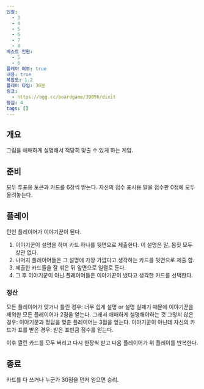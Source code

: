 ```yaml
---
인원:
  - 3
  - 4
  - 5
  - 6
  - 7
  - 8
베스트 인원:
  - 5
  - 6
플레이 여부: true
내용: true
복잡도: 1.2
플레이 타임: 30분
링크:
  - https://bgg.cc/boardgame/39856/dixit
평점: 4
tags: []
---
```

## 개요
그림을 애매하게 설명해서 적당히 맞출 수 있게 하는 게임.
## 준비
모두 투표용 토큰과 카드를 6장씩 받는다.
자신의 점수 표시용 말을 점수판 0점에 모두 올려놓는다.
## 플레이
턴인 플레이어가 이야기꾼이 된다.
1. 이야기꾼이 설명을 하며 카드 하나를 뒷면으로 제출한다. 이 설명은 말, 몸짓 모두 상관 없다.
2. 나머지 플레이어들은 그 설명에 가장 가깝다고 생각하는 카드를 뒷면으로 제출 함.
3. 제출한 카드들을 잘 섞은 뒤 앞면으로 일렬로 둔다.
4. 그 후 이야기꾼이 아닌 플레이어들은 이야기꾼이 냈다고 생각한 카드를 선택한다.
### 정산
모든 플레이어가 맞거나 틀린 경우: 너무 쉽게 설명 or 설명 실패기 때문에 이야기꾼을 제외한 모든 플레이어가 2점을 얻는다. 그래서 애매하게 설명해야하는 것
그렇지 않은 경우: 이야기꾼과 정답을 맞춘 플레이어는 3점을 얻는다.
이야기꾼이 아닌데 자신의 카드가 표를 받은 경우: 받은 표만큼 점수를 얻는다.

이후 깔린 카드를 모두 버리고 다시 한장씩 받고 다음 플레이어가 위 플레이를 반복한다.
## 종료
카드를 다 쓰거나 누군가 30점을 먼저 얻으면 승리.